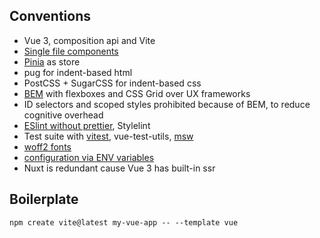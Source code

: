 ## Conventions

* Vue 3, composition api and Vite 
* [Single file components](https://vuejs.org/guide/scaling-up/sfc.html)
* [Pinia](https://vueschool.io/lessons/introduction-to-pinia) as store
* pug for indent-based html
* PostCSS + SugarCSS for indent-based css
* [BEM](https://css-tricks.com/bem-101/) with flexboxes and CSS Grid over UX frameworks
* ID selectors and scoped styles prohibited because of BEM, to reduce cognitive overhead
* [ESlint without prettier](https://eslint.org/docs/rules/indent), Stylelint
* Test suite with [vitest](https://github.com/vitest-dev/vitest), vue-test-utils, [msw](https://github.com/mswjs/msw)
* [woff2 fonts](https://caniuse.com/woff2)
* [configuration via ENV variables](https://12factor.net/config)
* Nuxt is redundant cause Vue 3 has built-in ssr

## Boilerplate
  
```
npm create vite@latest my-vue-app -- --template vue
```
